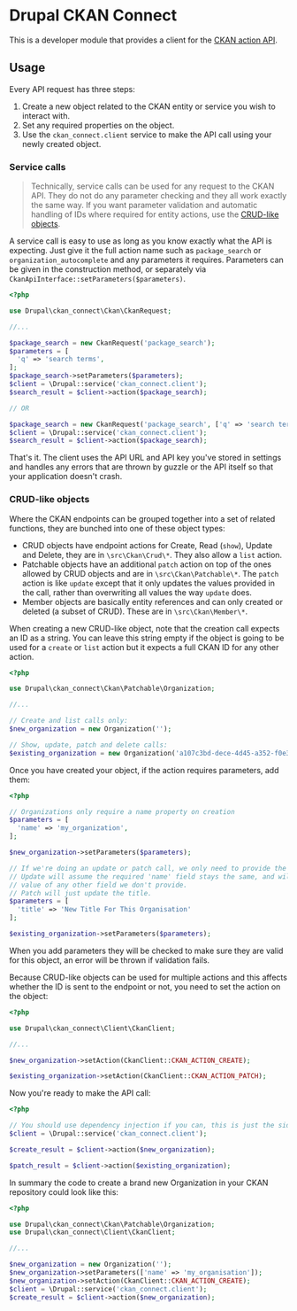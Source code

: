 Drupal CKAN Connect
===================

This is a developer module that provides a client for the [CKAN action API](http://docs.ckan.org/en/latest/api/index.html#action-api-reference).

Usage
-----

Every API request has three steps:
1. Create a new object related to the CKAN entity or service you wish to interact with.
2. Set any required properties on the object. 
3. Use the `ckan_connect.client` service to make the API call using your newly created object.

### Service calls

> Technically, service calls can be used for any request to the CKAN API. They do not do any parameter checking and they 
all work exactly the same way. If you want parameter validation and automatic handling of IDs where required for entity
actions, use the [CRUD-like objects](#crud-like-objects). 

A service call is easy to use as long as you know exactly what the API is expecting. Just give it the full action name
such as `package_search` or `organization_autocomplete` and any parameters it requires. Parameters can be given in the
construction method, or separately via `CkanApiInterface::setParameters($parameters)`.

```php
<?php

use Drupal\ckan_connect\Ckan\CkanRequest;

//...

$package_search = new CkanRequest('package_search');
$parameters = [
  'q' => 'search terms',
];
$package_search->setParameters($parameters);
$client = \Drupal::service('ckan_connect.client');
$search_result = $client->action($package_search); 

// OR

$package_search = new CkanRequest('package_search', ['q' => 'search terms']);
$client = \Drupal::service('ckan_connect.client');
$search_result = $client->action($package_search); 

```

That's it. The client uses the API URL and API key you've stored in settings and handles any errors that are thrown by
guzzle or the API itself so that your application doesn't crash.

### CRUD-like objects

Where the CKAN endpoints can be grouped together into a set of related functions, they are bunched into one of these
object types:

- CRUD objects have endpoint actions for Create, Read (`show`), Update and Delete, they are in `\src\Ckan\Crud\*`. They 
  also allow a `list` action.
- Patchable objects have an additional `patch` action on top of the ones allowed by CRUD objects and are in 
  `\src\Ckan\Patchable\*`. The `patch` action is like `update` except that it only updates the values provided in the
  call, rather than overwriting all values the way `update` does.
- Member objects are basically entity references and can only created or deleted (a subset of CRUD). These are in 
  `\src\Ckan\Member\*`.
  
When creating a new CRUD-like object, note that the creation call expects an ID as a string. You can leave this string
empty if the object is going to be used for a `create` or `list` action but it expects a full CKAN ID for any other
action.

```php
<?php

use Drupal\ckan_connect\Ckan\Patchable\Organization;

//...

// Create and list calls only:
$new_organization = new Organization('');

// Show, update, patch and delete calls:
$existing_organization = new Organization('a107c3bd-dece-4d45-a352-f0e33188de9b');

```

Once you have created your object, if the action requires parameters, add them:

```php
<?php

// Organizations only require a name property on creation
$parameters = [
  'name' => 'my_organization',
];

$new_organization->setParameters($parameters);

// If we're doing an update or patch call, we only need to provide the new fields
// Update will assume the required 'name' field stays the same, and will remove the
// value of any other field we don't provide.
// Patch will just update the title.
$parameters = [
  'title' => 'New Title For This Organisation'
];

$existing_organization->setParameters($parameters);

```

When you add parameters they will be checked to make sure they are valid for this object, an error will be thrown if 
validation fails.

Because CRUD-like objects can be used for multiple actions and this affects whether the ID is sent to the endpoint or
not, you need to set the action on the object:

```php
<?php

use Drupal\ckan_connect\Client\CkanClient;

//...

$new_organization->setAction(CkanClient::CKAN_ACTION_CREATE);

$existing_organization->setAction(CkanClient::CKAN_ACTION_PATCH);
```

Now you're ready to make the API call:

```php
<?php

// You should use dependency injection if you can, this is just the side-load method
$client = \Drupal::service('ckan_connect.client');

$create_result = $client->action($new_organization);

$patch_result = $client->action($existing_organization);
```

In summary the code to create a brand new Organization in your CKAN repository could look like this:

```php
<?php

use Drupal\ckan_connect\Ckan\Patchable\Organization;
use Drupal\ckan_connect\Client\CkanClient;

//...

$new_organization = new Organization('');
$new_organization->setParameters(['name' => 'my_organisation']);
$new_organization->setAction(CkanClient::CKAN_ACTION_CREATE);
$client = \Drupal::service('ckan_connect.client');
$create_result = $client->action($new_organization);
```
